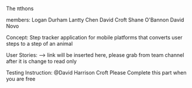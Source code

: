 The πthons

members:
    Logan Durham 
    Lantty Chen
    David Croft
    Shane O'Bannon
    David Novo

Concept:
    Step tracker application for mobile platforms that converts user steps to a step of an animal 


User Stories:
--> link will be inserted here, please grab from team channel after it is change to read only

Testing Instruction:
@David Harrison Croft
Please Complete this part when you are free

